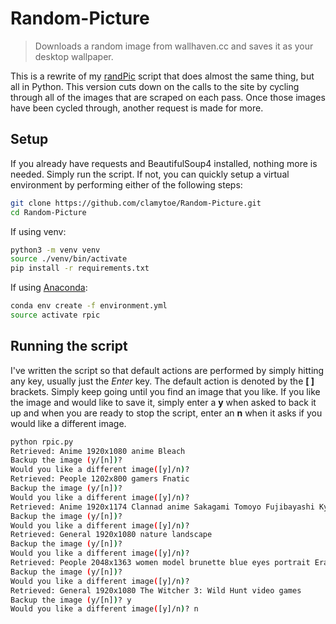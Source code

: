 # Random-Picture
> Downloads a random image from wallhaven.cc and saves it as your desktop wallpaper.

This is a rewrite of my [randPic](https://github.com/clamytoe/randPic) script that does almost the same thing, but all in Python. This version cuts down on the calls to the site by cycling through all of the images that are scraped on each pass. Once those images have been cycled through, another request is made for more.

## Setup
If you already have requests and BeautifulSoup4 installed, nothing more is needed. Simply run the script. If not, you can quickly setup a virtual environment by performing either of the following steps:

```bash
git clone https://github.com/clamytoe/Random-Picture.git
cd Random-Picture
```

If using venv:
```bash
python3 -m venv venv
source ./venv/bin/activate
pip install -r requirements.txt
```

If using [Anaconda](https://anaconda.org/):
```bash
conda env create -f environment.yml
source activate rpic
```

## Running the script
I've written the script so that default actions are performed by simply hitting any key, usually just the *Enter* key. The default action is denoted by the **[ ]** brackets. Simply keep going until you find an image that you like. If you like the image and would like to save it, simply enter a **y** when asked to back it up and when you are ready to stop the script, enter an **n** when it asks if you would like a different image.
```bash
python rpic.py
Retrieved: Anime 1920x1080 anime Bleach
Backup the image (y/[n])? 
Would you like a different image([y]/n)? 
Retrieved: People 1202x800 gamers Fnatic
Backup the image (y/[n])? 
Would you like a different image([y]/n)? 
Retrieved: Anime 1920x1174 Clannad anime Sakagami Tomoyo Fujibayashi Kyou Sunohara Yôhei
Backup the image (y/[n])? 
Would you like a different image([y]/n)? 
Retrieved: General 1920x1080 nature landscape
Backup the image (y/[n])? 
Would you like a different image([y]/n)? 
Retrieved: People 2048x1363 women model brunette blue eyes portrait Eraj Asadi
Backup the image (y/[n])? 
Would you like a different image([y]/n)? 
Retrieved: General 1920x1080 The Witcher 3: Wild Hunt video games
Backup the image (y/[n])? y
Would you like a different image([y]/n)? n
```
